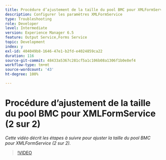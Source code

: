 ```yaml
---
title: Procédure d’ajustement de la taille du pool BMC pour XMLFormService (2 sur 2)
description: Configurer les paramètres XMLFormService
type: Troubleshooting
role: Developer
level: Intermediate
version: Experience Manager 6.5
feature: Output Service,Forms Service
topic: Development
index: y
exl-id: 404049b8-1646-47e1-b2fd-e4024859ca22
duration: 116
source-git-commit: 48433a5367c281cf5a1c106b08a1306f1b0e8ef4
workflow-type: tm+mt
source-wordcount: '43'
ht-degree: 100%

---
```



# Procédure d’ajustement de la taille du pool BMC pour XMLFormService (2 sur 2)

*Cette vidéo décrit les étapes à suivre pour ajuster la taille du pool BMC pour XMLFormService (2 sur 2).*

>[!VIDEO](https://video.tv.adobe.com/v/335553?quality=12&learn=on)
